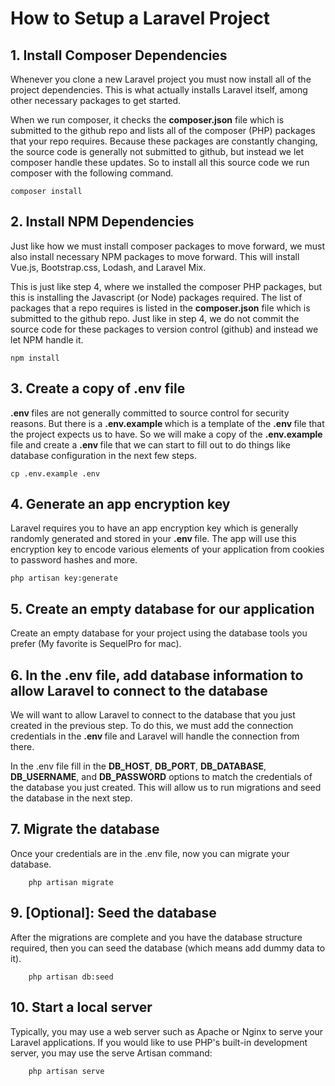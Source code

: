 <h1>How to Setup a Laravel Project</h1>

<h2>1. Install Composer Dependencies</h2>	
	<p>
	Whenever you clone a new Laravel project you must now install all of the project dependencies. This is what actually installs Laravel itself, among other necessary packages to get started.

When we run composer, it checks the <strong>composer.json</strong> file which is submitted to the github repo and lists all of the composer (PHP) packages that your repo requires. Because these packages are constantly changing, the source code is generally not submitted to github, but instead we let composer handle these updates. So to install all this source code we run composer with the following command.

	composer install
</p>

<h2>2. Install NPM Dependencies</h2>	
	<p>
	Just like how we must install composer packages to move forward, we must also install necessary NPM packages to move forward. This will install Vue.js, Bootstrap.css, Lodash, and Laravel Mix.

This is just like step 4, where we installed the composer PHP packages, but this is installing the Javascript (or Node) packages required. The list of packages that a repo requires is listed in the <strong>composer.json</strong> file which is submitted to the github repo. Just like in step 4, we do not commit the source code for these packages to version control (github) and instead we let NPM handle it.

	npm install

</p>

<h2>3. Create a copy of  .env file</h2>	
	<p>
    <strong>.env </strong> files are not generally committed to source control for security reasons. But there is a <strong>.env.example </strong> which is a template of the <strong>.env </strong> file that the project expects us to have. So we will make a copy of the <strong>.env.example </strong> file and create a <strong>.env </strong> file that we can start to fill out to do things like database configuration in the next few steps.

    cp .env.example .env

</p>

<h2>4. Generate an app encryption key</h2>	
	<p>
    Laravel requires you to have an app encryption key which is generally randomly generated and stored in your <strong>.env </strong>  file. The app will use this encryption key to encode various elements of your application from cookies to password hashes and more.

    php artisan key:generate

</p>

<h2>5. Create an empty database for our application</h2>	
	<p>
    Create an empty database for your project using the database tools you prefer (My favorite is SequelPro for mac). 
</p>

<h2>6. In the .env file, add database information to allow Laravel to connect to the database</h2>	
	<p>
   We will want to allow Laravel to connect to the database that you just created in the previous step. To do this, we must add the connection credentials in the <strong>.env </strong> file and Laravel will handle the connection from there.
       
   In the .env file fill in the <strong>DB_HOST</strong>, <strong>DB_PORT</strong>, <strong>DB_DATABASE</strong>, <strong>DB_USERNAME</strong>, and <strong>DB_PASSWORD</strong> options to match the credentials of the database you just created. This will allow us to run migrations and seed the database in the next step.
</p>


<h2>7. Migrate the database</h2>	
	<p>
    Once your credentials are in the .env file, now you can migrate your database.
    
        php artisan migrate
</p>


<h2>9. [Optional]: Seed the database</h2>	
	<p>
    After the migrations are complete and you have the database structure required, then you can seed the database (which means add dummy data to it).
    
        php artisan db:seed
</p>

<h2>10. Start a local server</h2>	
	<p>
    Typically, you may use a web server such as Apache or Nginx to serve your Laravel applications. If you  would like to use PHP's built-in development server, you may use the serve Artisan command:
    
        php artisan serve
</p>
